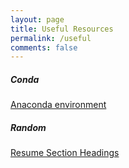 ```yaml
---
layout: page
title: Useful Resources
permalink: /useful
comments: false
---
```


<div class="row justify-content-between">
<div class="col-md-8 pr-5">


<h5>Conda</h5>
   <a href="https://towardsdatascience.com/a-guide-to-conda-environments-bc6180fc533">Anaconda environment</a> 
<h5>Random</h5>
   <a href=" https://www.uwsuper.edu/career/students/upload/Resume-Section-Headings.pdf">Resume Section Headings</a> 


<br />


</div>


</div>
